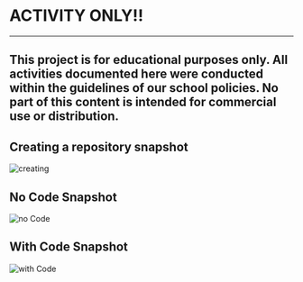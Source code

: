 # ACTIVITY ONLY!!
------------------------------------------------------------------------------------------------
 This project is for educational purposes only. All activities documented here were conducted within the guidelines of our school policies. No part of this content is intended for commercial use or distribution.
------------------------------------------------------------------------------------------------
## Creating a repository snapshot
![creating](https://github.com/user-attachments/assets/988ef808-349f-4433-a344-9cf92c62c877)
## No Code Snapshot
![no Code](https://github.com/user-attachments/assets/ad4bbc3f-8d6e-4ede-a2da-ab78dd4f9213)
## With Code Snapshot
![with Code](https://github.com/user-attachments/assets/7e66e978-9918-434a-aebb-2d2128bd10c0)
